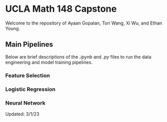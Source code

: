 # UCLA Math 148 Capstone
Welcome to the repository of Ayaan Gopalan, Tori Wang, Xi Wu, and Ethan Young.

## Main Pipelines
Below are brief descriptions of the _.ipynb_ and _.py_ files to run the data engineering and model training pipelines.

### Feature Selection

### Logistic Regression

### Neural Network

Updated: 3/1/23
